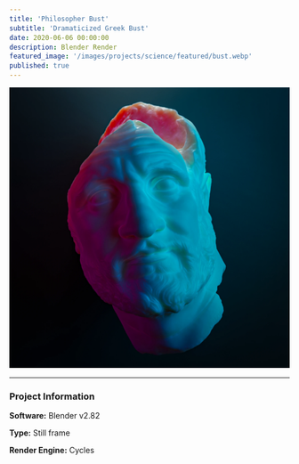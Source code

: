 ```yaml
---
title: 'Philosopher Bust'
subtitle: 'Dramaticized Greek Bust'
date: 2020-06-06 00:00:00
description: Blender Render
featured_image: '/images/projects/science/featured/bust.webp'
published: true
---
```


![](/images/projects/full_size/bust.webp)

---

### Project Information

**Software:** Blender v2.82

**Type:** Still frame

**Render Engine:** Cycles
